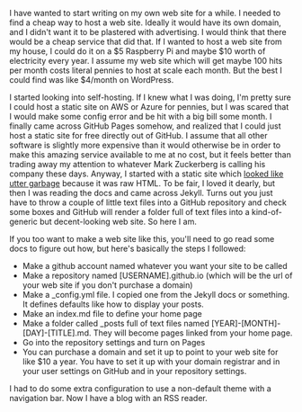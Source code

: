 I have wanted to start writing on my own web site for a while. I needed to find a cheap way to host a web site. Ideally it would have its own domain, and I didn't want it to be plastered with advertising. I would think that there would be a cheap service that did that. If I wanted to host a web site from my house, I could do it on a $5 Raspberry Pi and maybe $10 worth of electricity every year. I assume my web site which will get maybe 100 hits per month costs literal pennies to host at scale each month. But the best I could find was like $4/month on WordPress.

I started looking into self-hosting. If I knew what I was doing, I'm pretty sure I could host a static site on AWS or Azure for pennies, but I was scared that I would make some config error and be hit with a big bill some month. I finally came across GitHub Pages somehow, and realized that I could just host a static site for free directly out of GitHub. I assume that all other software is slightly more expensive than it would otherwise be in order to make this amazing service available to me at no cost, but it feels better than trading away my attention to whatever Mark Zuckerberg is calling his company these days. Anyway, I started with a static site which [looked like utter garbage](https://passwordpaper.com/oldsite/) because it was raw HTML. To be fair, I loved it dearly, but then I was reading the docs and came across Jekyll. Turns out you just have to throw a couple of little text files into a GitHub repository and check some boxes and GitHub will render a folder full of text files into a kind-of-generic but decent-looking web site. So here I am.

If you too want to make a web site like this, you'll need to go read some docs to figure out how, but here's basically the steps I followed:
* Make a github account named whatever you want your site to be called
* Make a repository named [USERNAME].github.io (which will be the url of your web site if you don't purchase a domain)
* Make a _config.yml file. I copied one from the Jekyll docs or something. It defines defaults like how to display your posts.
* Make an index.md file to define your home page
* Make a folder called _posts full of text files named [YEAR]-[MONTH]-[DAY]-[TITLE].md. They will become pages linked from your home page.
* Go into the repository settings and turn on Pages
* You can purchase a domain and set it up to point to your web site for like $10 a year. You have to set it up with your domain registrar and in your user settings on GitHub and in your repository settings.

I had to do some extra configuration to use a non-default theme with a navigation bar. Now I have a blog with an RSS reader.
